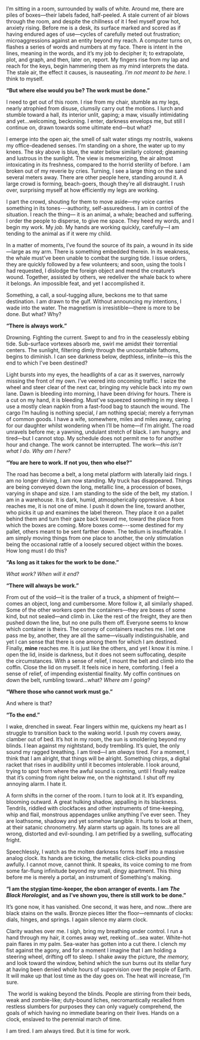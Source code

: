 I’m sitting in a room, surrounded by walls of white. Around me, there are piles of boxes—their labels faded, half-peeled. A stale current of air blows through the room, and despite the chillness of it I feel myself grow hot, anxiety rising. Before me is a desk, its surface marked and scored as if having endured ages of use—cycles of carefully meted out frustration; microaggressions against an entity beyond my reach. A computer turns on, flashes a series of words and numbers at my face. There is intent in the lines, meaning in the words, and it’s my job to decipher it; to extrapolate, plot, and graph, and then, later on, report. My fingers rise from my lap and reach for the keys, begin hammering them as my mind interprets the data. The stale air, the effect it causes, is nauseating. *I’m not meant to be here.* I think to myself.  

**“But where else would you be? The work must be done.”**  

I need to get out of this room. I rise from my chair, stumble as my legs, nearly atrophied from disuse, clumsily carry out the motions. I lurch and stumble toward a hall, its interior unlit, gaping; a maw, visually intimidating and yet...welcoming, beckoning. I enter, darkness envelops me, but still I continue on, drawn towards some ultimate end—but what?  

I emerge into the open air, the smell of salt water stings my nostrils, wakens my office-deadened senses. I’m standing on a shore, the water up to my knees. The sky above is blue, the water below similarly colored; gleaming and lustrous in the sunlight. The view is mesmerizing, the air almost intoxicating in its freshness, compared to the horrid sterility of before. I am broken out of my reverie by cries. Turning, I see a large thing on the sand several meters away. There are other people here, standing around it. A large crowd is forming, beach-goers, though they’re all distraught. I rush over, surprising myself at how efficiently my legs are working.  

I part the crowd, shouting for them to move aside—my voice carries something in its tones---authority, self-assuredness. I am in control of the situation. I reach the thing— it is an animal, a whale; beached and suffering. I order the people to disperse, to give me space. They heed my words, and I begin my work. My *job.* My hands are working quickly, carefully—I am tending to the animal as if it were my child. 

In a matter of moments, I’ve found the source of its pain, a wound in its side—large as my arm. There is something embedded therein. In its weakness, the whale must’ve been unable to combat the surging tide. I issue orders, they are quickly followed by a few volunteers; and soon, using the tools I had requested, I dislodge the foreign object and mend the creature’s wound. Together, assisted by others, we redeliver the whale back to where it belongs. An impossible feat, and yet I accomplished it.  

Something, a call, a soul-tugging allure, beckons me to that same destination. I am drawn to the gulf. Without announcing my intentions, I wade into the water. The magnetism is irresistible—there is more to be done. But what? Why?  

**“There is always work.”**  

Drowning. Fighting the current. Swept to and fro in the ceaselessly ebbing tide. Sub-surface vortexes absorb me, swirl me amidst their torrential centers. The sunlight, filtering dimly through the uncountable fathoms, begins to diminish. I can see darkness below, depthless, infinite—is this the end to which I’ve been destined?  

Light bursts into my eyes, the headlights of a car as it swerves, narrowly missing the front of my own. I’ve veered into oncoming traffic. I seize the wheel and steer clear of the next car, bringing my vehicle back into my own lane. Dawn is bleeding into morning, I have been driving for hours. There is a cut on my hand, it is bleeding. Must've squeezed something in my sleep. I use a mostly clean napkin from a fast-food bag to staunch the wound. The cargo I’m hauling is nothing special, *I* am nothing special; merely a ferryman of common goods. I have a wife, somewhere, miles and miles away, caring for our daughter whilst wondering when I’ll be home—if I’m alright. The road unravels before me; a yawning, undulant stretch of black. I am hungry, and tired—but I cannot stop. My schedule does not permit me to for another hour and change. The work cannot be interrupted. The work—*this isn’t what I do. Why am I here?*  

**“You are here to work. If not you, then who else?”**  

The road has become a belt, a long metal platform with laterally laid rings. I am no longer driving, I am now standing. My truck has disappeared. Things are being conveyed down the long, metallic line, a procession of boxes, varying in shape and size. I am standing to the side of the belt, my station. I am in a warehouse. It is dark, humid, atmospherically oppressive.  A box reaches me, it is not one of mine. I push it down the line, toward another, who picks it up and examines the label thereon. They place it on a pallet behind them and turn their gaze back toward me, toward the place from which the boxes are coming. More boxes come---some destined for my pallet, others meant to be sent farther down. The tedium is insufferable. I am simply moving things from one place to another, the only stimulation being the occasional rattle of a loosely secured object within the boxes. How long must I do this? 

**“As long as it takes for the work to be done.”**  

*What work? When will it end?*  

**“There will always be work.”**  

From out of the void—it is the trailer of a truck, a shipment of freight—comes an object, long and cumbersome. More follow it, all similarly shaped. Some of the other workers open the containers—they are boxes of some kind, but not sealed—and climb in. Like the rest of the freight, they are then pushed down the line, but no one pulls them off. Everyone seems to know which container is theirs. The convoy of containers reaches me. I let one pass me by, another, they are all the same—visually indistinguishable, and yet I can sense that there is one among them for which I am destined. Finally, **mine** reaches me. It is just like the others, and yet I know it is mine. I open the lid, inside is darkness, but it does not seem suffocating, despite the circumstances. With a sense of relief, I mount the belt and climb into the coffin. Close the lid on myself. It feels nice in here, comforting. I feel a sense of relief, of impending existential finality. My coffin continues on down the belt, rumbling toward...what? *Where am I going?*  

**“Where those who cannot work must go.”**  

And where is that?  

**“To the end.”**  

I wake, drenched in sweat. Fear lingers within me, quickens my heart as I struggle to transition back to the waking world. I push my covers away, clamber out of bed. It’s hot in my room, the sun is smoldering beyond my blinds. I lean against my nightstand, body trembling. It’s quiet, the only sound my ragged breathing. I am tired—I am *always* tired. For a moment, I think that I am alright, that things will be alright. Something chirps, a digital racket that rises in audibility until it becomes intolerable. I look around, trying to spot from where the awful sound is coming, until I finally realize that it’s coming from right below me, on the nightstand. I shut off my annoying alarm. I hate it.  

A form shifts in the corner of the room. I turn to look at it. It’s expanding, blooming outward. A great hulking shadow, appalling in its blackness. Tendrils, riddled with clockfaces and other instruments of time-keeping, whip and flail, monstrous appendages unlike anything I’ve ever seen. They are loathsome, shadowy and yet somehow tangible. It hurts to look at them, at their satanic chronometry. My alarm starts up again. Its tones are all wrong, distorted and evil-sounding. I am petrified by a swelling, suffocating fright. 

Speechlessly, I watch as the molten darkness forms itself into a massive analog clock. Its hands are ticking, the metallic click-clicks pounding awfully. I cannot move, cannot think. It speaks, its voice coming to me from some far-flung infinitude beyond my small, dingy apartment. This thing before me is merely a portal, an instrument of Something's making.  

**“I am the stygian time-keeper, the ebon arranger of events. I am** ***The Black Horologist,*** **and as I’ve shown you, there is still work to be done.”**  

It’s gone now, it has vanished. One second, it was here, and now...there are black stains on the walls. Bronze pieces litter the floor—remnants of clocks: dials, hinges, and springs.  I again silence my alarm clock.

Clarity washes over me. I sigh, bring my breathing under control. I run a hand through my hair, it comes away wet, reeking of...sea water. White-hot pain flares in my palm. Sea-water has gotten into a cut there. I clench my fist against the agony, and for a moment I imagine that I am holding a steering wheel, drifting off to sleep. I shake away the picture, *the memory,* and look toward the window, behind which the sun burns out its stellar fury at having been denied whole hours of supervision over the people of Earth. It will make up that lost time as the day goes on. The heat will increase, I’m sure. 

 The world is waking beyond the blinds. People are stirring from their beds, weak and zombie-like; duty-bound liches, necromantically recalled from restless slumbers for purposes they can only vaguely comprehend, the goals of which having no immediate bearing on their lives. Hands on a clock, enslaved to the perennial march of time.   

I am tired. I am always tired. But it is time for work.